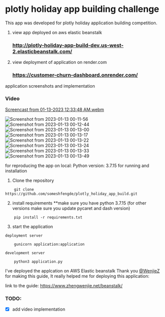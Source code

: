 # plotly holiday app building challenge

This app was developed for plotly holiday application building competition. 
1. view app deployed on aws elastic beanstalk 
    ### http://plotly-holiday-app-build-dev.us-west-2.elasticbeanstalk.com/

2. view deployment of application on render.com 
    ### https://customer-churn-dashboard.onrender.com/

application screenshots and implementation

### Video
[Screencast from 01-13-2023 12:33:48 AM.webm](https://user-images.githubusercontent.com/42097653/212158423-41f0ff1f-ee58-40e1-b68f-4f9e2c132519.webm)



![Screenshot from 2023-01-13 00-11-56](https://user-images.githubusercontent.com/42097653/212153928-a3a96d48-3cd8-4684-a240-5ae605071155.png)
![Screenshot from 2023-01-13 00-12-44](https://user-images.githubusercontent.com/42097653/212153948-0af4d4cb-8df9-443d-8b12-3686279fbc81.png)
![Screenshot from 2023-01-13 00-13-00](https://user-images.githubusercontent.com/42097653/212153956-2534ea38-f8ec-4abf-9a2c-c4ae61513d77.png)
![Screenshot from 2023-01-13 00-13-17](https://user-images.githubusercontent.com/42097653/212153965-f4cac816-16a2-4574-b72f-056adb8d393a.png)
![Screenshot from 2023-01-13 00-13-22](https://user-images.githubusercontent.com/42097653/212153975-f066f7ad-0f5b-44d3-871f-02db545c6323.png)
![Screenshot from 2023-01-13 00-13-24](https://user-images.githubusercontent.com/42097653/212153977-636d62a6-7131-4b07-afad-368dacc0b19b.png)
![Screenshot from 2023-01-13 00-13-33](https://user-images.githubusercontent.com/42097653/212153994-09a4bf64-3072-402a-92f5-ce38c6830955.png)
![Screenshot from 2023-01-13 00-13-49](https://user-images.githubusercontent.com/42097653/212154004-dbcb60e3-b174-44f6-89b5-9553083ab6ad.png)


for reproducing the app on local: 
Python version: 3.7.15
for running and installation
1. Clone the repository

```
    git clone https://github.com/someshfengde/plotly_holiday_app_build.git
```

2. install requirements **make sure you have python 3.7.15 (for other versions make sure you update pycaret and dash version) 

```
    pip install -r requirements.txt
```
3. start the application

`deployment server`
```
    gunicorn application:application
```

`development server`
```
    python3 application.py
```

I've deployed the applcation on AWS Elastic beanstalk 
Thank you [@WenjieZ](https://github.com/WenjieZ) for making this guide, It really helped me for deploying this application:

link to the guide: https://www.zhengwenjie.net/beanstalk/

### TODO:
- [x] add video implementation
